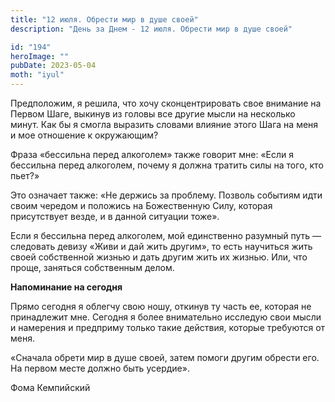 ```yaml
---
title: "12 июля. Обрести мир в душе своей"
description: "День за Днем - 12 июля. Обрести мир в душе своей"

id: "194"
heroImage: ""
pubDate: 2023-05-04
moth: "iyul"
---
```


Предположим, я решила, что хочу сконцентрировать свое внимание на Первом Шаге,
выкинув из головы все другие мысли на несколько минут. Как бы я смогла
выразить словами влияние этого Шага на меня и мое отношение к окружающим?

Фраза «бессильна перед алкоголем» также говорит мне: «Если я бессильна перед
алкоголем, почему я должна тратить силы на того, кто пьет?»

Это означает также: «Не держись за проблему. Позволь событиям идти своим
чередом и положись на Божественную Силу, которая присутствует везде, и в
данной ситуации тоже».

Если я бессильна перед алкоголем, мой единственно разумный путь — следовать
девизу «Живи и дай жить другим», то есть научиться жить своей собственной
жизнью и дать другим жить их жизнью. Или, что проще, заняться собственным
делом.

**Напоминание на сегодня**

Прямо сегодня я облегчу свою ношу, откинув ту часть ее, которая не принадлежит
мне. Сегодня я более внимательно исследую свои мысли и намерения и предприму
только такие действия, которые требуются от меня.

«Сначала обрети мир в душе своей, затем помоги другим обрести его. На первом
месте должно быть усердие».

Фома Кемпийский

